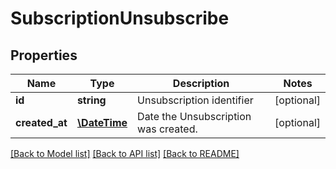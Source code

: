 # SubscriptionUnsubscribe

## Properties
Name | Type | Description | Notes
------------ | ------------- | ------------- | -------------
**id** | **string** | Unsubscription identifier | [optional] 
**created_at** | [**\DateTime**](\DateTime.md) | Date the Unsubscription was created. | [optional] 

[[Back to Model list]](../README.md#documentation-for-models) [[Back to API list]](../README.md#documentation-for-api-endpoints) [[Back to README]](../README.md)


